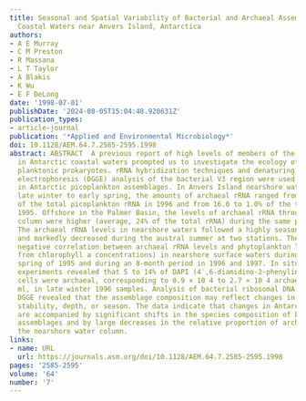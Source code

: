 ```yaml
---
title: Seasonal and Spatial Variability of Bacterial and Archaeal Assemblages in the
  Coastal Waters near Anvers Island, Antarctica
authors:
- A E Murray
- C M Preston
- R Massana
- L T Taylor
- A Blakis
- K Wu
- E F DeLong
date: '1998-07-01'
publishDate: '2024-08-05T15:04:48.920631Z'
publication_types:
- article-journal
publication: '*Applied and Environmental Microbiology*'
doi: 10.1128/AEM.64.7.2585-2595.1998
abstract: ABSTRACT  A previous report of high levels of members of the domain Archaea
  in Antarctic coastal waters prompted us to investigate the ecology of Antarctic
  planktonic prokaryotes. rRNA hybridization techniques and denaturing gradient gel
  electrophoresis (DGGE) analysis of the bacterial V3 region were used to study variation
  in Antarctic picoplankton assemblages. In Anvers Island nearshore waters during
  late winter to early spring, the amounts of archaeal rRNA ranged from 17.1 to 3.6%
  of the total picoplankton rRNA in 1996 and from 16.0 to 1.0% of the total rRNA in
  1995. Offshore in the Palmer Basin, the levels of archaeal rRNA throughout the water
  column were higher (average, 24% of the total rRNA) during the same period in 1996.
  The archaeal rRNA levels in nearshore waters followed a highly seasonal pattern
  and markedly decreased during the austral summer at two stations. There was a significant
  negative correlation between archaeal rRNA levels and phytoplankton levels (as inferred
  from chlorophyll a concentrations) in nearshore surface waters during the early
  spring of 1995 and during an 8-month period in 1996 and 1997. In situ hybridization
  experiments revealed that 5 to 14% of DAPI (4′,6-diamidino-2-phenylindole)-stained
  cells were archaeal, corresponding to 0.9 × 10 4 to 2.7 × 10 4 archaeal cells per
  ml, in late winter 1996 samples. Analysis of bacterial ribosomal DNA fragments by
  DGGE revealed that the assemblage composition may reflect changes in water column
  stability, depth, or season. The data indicate that changes in Antarctic seasons
  are accompanied by significant shifts in the species composition of bacterioplankton
  assemblages and by large decreases in the relative proportion of archaeal rRNA in
  the nearshore water column.
links:
- name: URL
  url: https://journals.asm.org/doi/10.1128/AEM.64.7.2585-2595.1998
pages: '2585-2595'
volume: '64'
number: '7'
---
```

